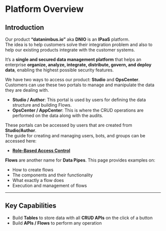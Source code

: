 # Platform Overview

## Introduction

Our product **“datanimbus.io”** aka **DNIO** is an **IPaaS** platform.  
The idea is to help customers solve their integration problem and also to help our existing products integrate with the customer systems.  

It’s a **single and secured data management platform** that helps an enterprise **organize, analyze, integrate, distribute, govern, and deploy data**, enabling the highest possible security features.  

We have two ways to access our product: **Studio** and **OpsCenter**.  
Customers can use these two portals to manage and manipulate the data they are dealing with.  

- **Studio / Author**: This portal is used by users for defining the data structure and building Flows.  
- **OpsCenter / AppCenter**: This is where the CRUD operations are performed on the data along with the audits.  

These portals can be accessed by users that are created from **Studio/Author**.  
The guide for creating and managing users, bots, and groups can be accessed here:  

- **[Role-Based Access Control](https://appveen.atlassian.net/wiki/pages/resumedraft.action?draftId=374800407&draftShareId=82cddb69-4e8e-44fe-bee1-29ebc7c4e902)**  

**Flows** are another name for **Data Pipes**. This page provides examples on:  
- How to create flows  
- The components and their functionality  
- What exactly a flow does  
- Execution and management of flows  

---

## Key Capabilities

- Build **Tables** to store data with all **CRUD APIs** on the click of a button  
- Build **APIs / Flows** to perform any operation


<!-- ## Feedback Component  

```html
<app-page-feedback [lastUpdated]="lastUpdated"></app-page-feedback> -->
